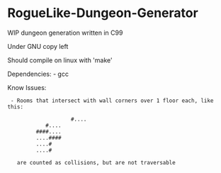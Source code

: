 # RogueLike-Dungeon-Generator
WIP dungeon generation written in C99

Under GNU copy left

Should compile on linux with 'make'

Dependencies:
	- gcc

Know Issues:

     - Rooms that intersect with wall corners over 1 floor each, like this:

       	     	  	    #....
			    #....
			 ####....
			 ....####
			 ....#
			 ....#

       are counted as collisions, but are not traversable

